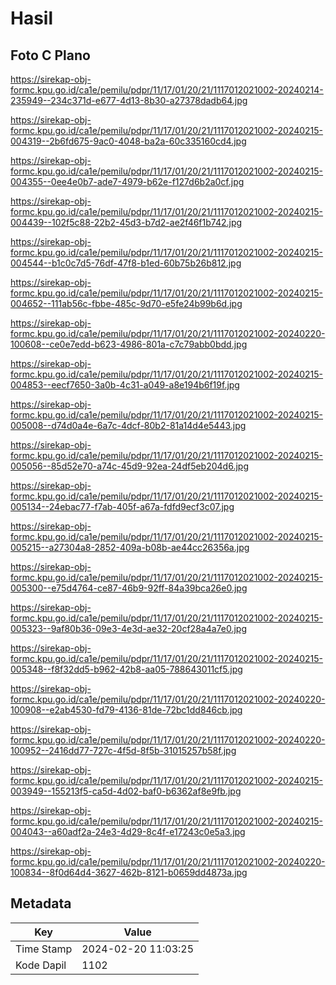 # Hasil

## Foto C Plano

https://sirekap-obj-formc.kpu.go.id/ca1e/pemilu/pdpr/11/17/01/20/21/1117012021002-20240214-235949--234c371d-e677-4d13-8b30-a27378dadb64.jpg

https://sirekap-obj-formc.kpu.go.id/ca1e/pemilu/pdpr/11/17/01/20/21/1117012021002-20240215-004319--2b6fd675-9ac0-4048-ba2a-60c335160cd4.jpg

https://sirekap-obj-formc.kpu.go.id/ca1e/pemilu/pdpr/11/17/01/20/21/1117012021002-20240215-004355--0ee4e0b7-ade7-4979-b62e-f127d6b2a0cf.jpg

https://sirekap-obj-formc.kpu.go.id/ca1e/pemilu/pdpr/11/17/01/20/21/1117012021002-20240215-004439--102f5c88-22b2-45d3-b7d2-ae2f46f1b742.jpg

https://sirekap-obj-formc.kpu.go.id/ca1e/pemilu/pdpr/11/17/01/20/21/1117012021002-20240215-004544--b1c0c7d5-76df-47f8-b1ed-60b75b26b812.jpg

https://sirekap-obj-formc.kpu.go.id/ca1e/pemilu/pdpr/11/17/01/20/21/1117012021002-20240215-004652--111ab56c-fbbe-485c-9d70-e5fe24b99b6d.jpg

https://sirekap-obj-formc.kpu.go.id/ca1e/pemilu/pdpr/11/17/01/20/21/1117012021002-20240220-100608--ce0e7edd-b623-4986-801a-c7c79abb0bdd.jpg

https://sirekap-obj-formc.kpu.go.id/ca1e/pemilu/pdpr/11/17/01/20/21/1117012021002-20240215-004853--eecf7650-3a0b-4c31-a049-a8e194b6f19f.jpg

https://sirekap-obj-formc.kpu.go.id/ca1e/pemilu/pdpr/11/17/01/20/21/1117012021002-20240215-005008--d74d0a4e-6a7c-4dcf-80b2-81a14d4e5443.jpg

https://sirekap-obj-formc.kpu.go.id/ca1e/pemilu/pdpr/11/17/01/20/21/1117012021002-20240215-005056--85d52e70-a74c-45d9-92ea-24df5eb204d6.jpg

https://sirekap-obj-formc.kpu.go.id/ca1e/pemilu/pdpr/11/17/01/20/21/1117012021002-20240215-005134--24ebac77-f7ab-405f-a67a-fdfd9ecf3c07.jpg

https://sirekap-obj-formc.kpu.go.id/ca1e/pemilu/pdpr/11/17/01/20/21/1117012021002-20240215-005215--a27304a8-2852-409a-b08b-ae44cc26356a.jpg

https://sirekap-obj-formc.kpu.go.id/ca1e/pemilu/pdpr/11/17/01/20/21/1117012021002-20240215-005300--e75d4764-ce87-46b9-92ff-84a39bca26e0.jpg

https://sirekap-obj-formc.kpu.go.id/ca1e/pemilu/pdpr/11/17/01/20/21/1117012021002-20240215-005323--9af80b36-09e3-4e3d-ae32-20cf28a4a7e0.jpg

https://sirekap-obj-formc.kpu.go.id/ca1e/pemilu/pdpr/11/17/01/20/21/1117012021002-20240215-005348--f8f32dd5-b962-42b8-aa05-788643011cf5.jpg

https://sirekap-obj-formc.kpu.go.id/ca1e/pemilu/pdpr/11/17/01/20/21/1117012021002-20240220-100908--e2ab4530-fd79-4136-81de-72bc1dd846cb.jpg

https://sirekap-obj-formc.kpu.go.id/ca1e/pemilu/pdpr/11/17/01/20/21/1117012021002-20240220-100952--2416dd77-727c-4f5d-8f5b-31015257b58f.jpg

https://sirekap-obj-formc.kpu.go.id/ca1e/pemilu/pdpr/11/17/01/20/21/1117012021002-20240215-003949--155213f5-ca5d-4d02-baf0-b6362af8e9fb.jpg

https://sirekap-obj-formc.kpu.go.id/ca1e/pemilu/pdpr/11/17/01/20/21/1117012021002-20240215-004043--a60adf2a-24e3-4d29-8c4f-e17243c0e5a3.jpg

https://sirekap-obj-formc.kpu.go.id/ca1e/pemilu/pdpr/11/17/01/20/21/1117012021002-20240220-100834--8f0d64d4-3627-462b-8121-b0659dd4873a.jpg


## Metadata

| Key        | Value               |
| ---------- | ------------------- |
| Time Stamp | 2024-02-20 11:03:25 |
| Kode Dapil | 1102                |



